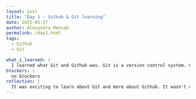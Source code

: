 ```yaml
---
layout: post
title: "Day 1 – Github & Git learning"
date: 2025-05-27
author: Alexandra Mensah
permalink: /day1.html
tags: 
  - Github
  - Git

what_i_learned: |
  I learned what Git and Github was. Git is a version control system. Github is a web-based platform primarily used for code hosting and version control.
blockers: |
  no blockers
reflection: |
  It was exciting to learn about Git and more about Github. It wasn't complicated at all.
---
```

